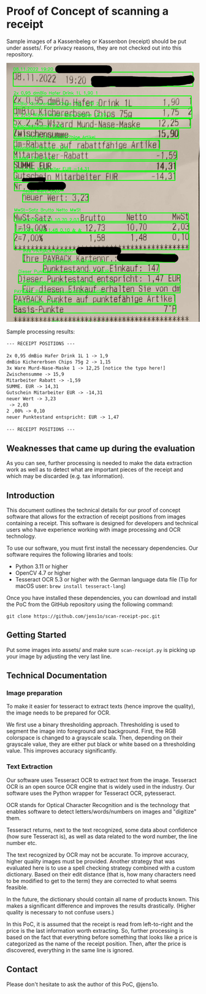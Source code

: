 # Proof of Concept of scanning a receipt

Sample images of a Kassenbeleg or Kassenbon (receipt) should be put under assets/.
For privacy reasons, they are not checked out into this repository.

![Sample OCR result](sample.png)

Sample processing results:
```
--- RECEIPT POSITIONS ---

2x 0,95 dmBio Hafer Drink 1L 1 -> 1,9
dmBio Kichererbsen Chips 75g 2 -> 1,15
3x Ware Murd-Nase-Maske 1 -> 12,25 [notice the typo here!]
Zwischensumme -> 15,9
Mitarbeiter Rabatt -> -1,59
SUMME. EUR -> 14,31
Gutschein Mitarbeiter EUR -> -14,31
neuer Wert -> 3,23
 -> 2,03
2 ,00% -> 0,10
neuer Punktestand entspricht: EUR -> 1,47

--- RECEIPT POSITIONS ---
```

## Weaknesses that came up during the evaluation

As you can see, further processing is needed to make the data extraction work as well as to detect what are important pieces of the receipt and which may be discarded (e.g. tax information).

## Introduction

This document outlines the technical details for our proof of concept software that allows for the extraction of receipt positions from images containing a receipt. This software is designed for developers and technical users who have experience working with image processing and OCR technology.

To use our software, you must first install the necessary dependencies. Our software requires the following libraries and tools:
- Python 3.11 or higher
- OpenCV 4.7 or higher
- Tesseract OCR 5.3 or higher with the German language data file (Tip for macOS user: `brew install tesseract-lang`)

Once you have installed these dependencies, you can download and install the PoC from the GitHub repository using the following command:

```
git clone https://github.com/jens1o/scan-receipt-poc.git
````

## Getting Started

Put some images into assets/ and make sure `scan-receipt.py` is picking up your image by adjusting the very last line.

## Technical Documentation

### Image preparation
To make it easier for tesseract to extract texts (hence improve the quality), the image needs to be prepared for OCR.

We first use a binary thresholding approach. Thresholding is used to segment the image into foreground and background.
First, the RGB colorspace is changed to a grayscale scala.
Then, depending on their grayscale value, they are either put black or white based on a thresholding value.
This improves accuracy significantly.

### Text Extraction

Our software uses Tesseract OCR to extract text from the image. Tesseract OCR is an open source OCR engine that is widely used in the industry. Our software uses the Python wrapper for Tesseract OCR, pytesseract.

OCR stands for Optical Character Recognition and is the technology that enables software to detect letters/words/numbers on images and "digitize" them.

Tesseract returns, next to the text recognized, some data about confidence (how sure Tesseract is), as well as data related to the word number, the line number etc.

The text recognized by OCR may not be accurate.
To improve accuracy, higher quality images must be provided.
Another strategy that was evaluated here is to use a spell checking strategy combined with a custom dictionary.
Based on their edit distance (that is, how many characters need to be modified to get to the term) they are corrected to what seems feasible.

In the future, the dictionary should contain all name of products known.
This makes a significant difference and improves the results drastically. (Higher quality is necessary to not confuse users.)

In this PoC, it is assumed that the receipt is read from left-to-right and the price is the last information worth extracting.
So, further processing is based on the fact that everything before something that looks like a price is categorized as the name of the receipt position.
Then, after the price is discovered, everything in the same line is ignored.

## Contact
Please don't hesitate to ask the author of this PoC, @jens1o.